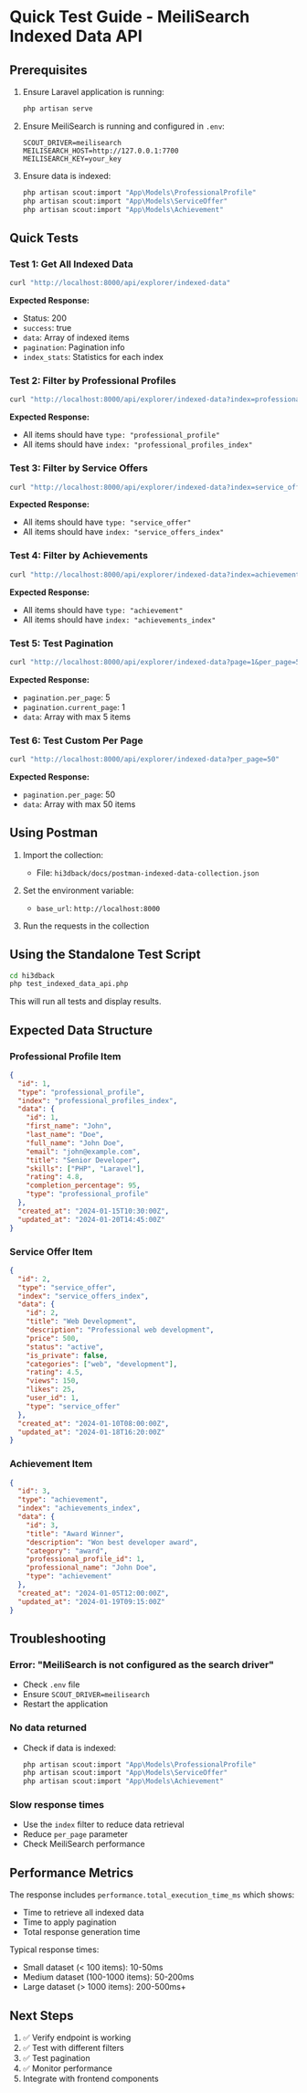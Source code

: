 # Quick Test Guide - MeiliSearch Indexed Data API

## Prerequisites

1. Ensure Laravel application is running:
   ```bash
   php artisan serve
   ```

2. Ensure MeiliSearch is running and configured in `.env`:
   ```
   SCOUT_DRIVER=meilisearch
   MEILISEARCH_HOST=http://127.0.0.1:7700
   MEILISEARCH_KEY=your_key
   ```

3. Ensure data is indexed:
   ```bash
   php artisan scout:import "App\Models\ProfessionalProfile"
   php artisan scout:import "App\Models\ServiceOffer"
   php artisan scout:import "App\Models\Achievement"
   ```

## Quick Tests

### Test 1: Get All Indexed Data
```bash
curl "http://localhost:8000/api/explorer/indexed-data"
```

**Expected Response:**
- Status: 200
- `success`: true
- `data`: Array of indexed items
- `pagination`: Pagination info
- `index_stats`: Statistics for each index

### Test 2: Filter by Professional Profiles
```bash
curl "http://localhost:8000/api/explorer/indexed-data?index=professional_profiles_index"
```

**Expected Response:**
- All items should have `type: "professional_profile"`
- All items should have `index: "professional_profiles_index"`

### Test 3: Filter by Service Offers
```bash
curl "http://localhost:8000/api/explorer/indexed-data?index=service_offers_index"
```

**Expected Response:**
- All items should have `type: "service_offer"`
- All items should have `index: "service_offers_index"`

### Test 4: Filter by Achievements
```bash
curl "http://localhost:8000/api/explorer/indexed-data?index=achievements_index"
```

**Expected Response:**
- All items should have `type: "achievement"`
- All items should have `index: "achievements_index"`

### Test 5: Test Pagination
```bash
curl "http://localhost:8000/api/explorer/indexed-data?page=1&per_page=5"
```

**Expected Response:**
- `pagination.per_page`: 5
- `pagination.current_page`: 1
- `data`: Array with max 5 items

### Test 6: Test Custom Per Page
```bash
curl "http://localhost:8000/api/explorer/indexed-data?per_page=50"
```

**Expected Response:**
- `pagination.per_page`: 50
- `data`: Array with max 50 items

## Using Postman

1. Import the collection:
   - File: `hi3dback/docs/postman-indexed-data-collection.json`

2. Set the environment variable:
   - `base_url`: `http://localhost:8000`

3. Run the requests in the collection

## Using the Standalone Test Script

```bash
cd hi3dback
php test_indexed_data_api.php
```

This will run all tests and display results.

## Expected Data Structure

### Professional Profile Item
```json
{
  "id": 1,
  "type": "professional_profile",
  "index": "professional_profiles_index",
  "data": {
    "id": 1,
    "first_name": "John",
    "last_name": "Doe",
    "full_name": "John Doe",
    "email": "john@example.com",
    "title": "Senior Developer",
    "skills": ["PHP", "Laravel"],
    "rating": 4.8,
    "completion_percentage": 95,
    "type": "professional_profile"
  },
  "created_at": "2024-01-15T10:30:00Z",
  "updated_at": "2024-01-20T14:45:00Z"
}
```

### Service Offer Item
```json
{
  "id": 2,
  "type": "service_offer",
  "index": "service_offers_index",
  "data": {
    "id": 2,
    "title": "Web Development",
    "description": "Professional web development",
    "price": 500,
    "status": "active",
    "is_private": false,
    "categories": ["web", "development"],
    "rating": 4.5,
    "views": 150,
    "likes": 25,
    "user_id": 1,
    "type": "service_offer"
  },
  "created_at": "2024-01-10T08:00:00Z",
  "updated_at": "2024-01-18T16:20:00Z"
}
```

### Achievement Item
```json
{
  "id": 3,
  "type": "achievement",
  "index": "achievements_index",
  "data": {
    "id": 3,
    "title": "Award Winner",
    "description": "Won best developer award",
    "category": "award",
    "professional_profile_id": 1,
    "professional_name": "John Doe",
    "type": "achievement"
  },
  "created_at": "2024-01-05T12:00:00Z",
  "updated_at": "2024-01-19T09:15:00Z"
}
```

## Troubleshooting

### Error: "MeiliSearch is not configured as the search driver"
- Check `.env` file
- Ensure `SCOUT_DRIVER=meilisearch`
- Restart the application

### No data returned
- Check if data is indexed:
  ```bash
  php artisan scout:import "App\Models\ProfessionalProfile"
  php artisan scout:import "App\Models\ServiceOffer"
  php artisan scout:import "App\Models\Achievement"
  ```

### Slow response times
- Use the `index` filter to reduce data retrieval
- Reduce `per_page` parameter
- Check MeiliSearch performance

## Performance Metrics

The response includes `performance.total_execution_time_ms` which shows:
- Time to retrieve all indexed data
- Time to apply pagination
- Total response generation time

Typical response times:
- Small dataset (< 100 items): 10-50ms
- Medium dataset (100-1000 items): 50-200ms
- Large dataset (> 1000 items): 200-500ms+

## Next Steps

1. ✅ Verify endpoint is working
2. ✅ Test with different filters
3. ✅ Test pagination
4. ✅ Monitor performance
5. Integrate with frontend components

